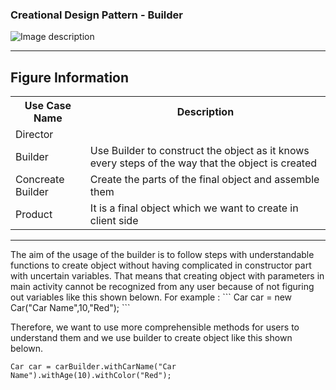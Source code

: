 ### Creational Design Pattern - Builder

![Image description](https://github.com/Rapter1990/Software-Design-Pattren-Examples-in-Java/blob/master/images/creational_builder.png)

<hr>
<h2>Figure Information</h2>

<table>
  <tr>
    <th>Use Case Name</th>
    <th>Description</th>
  </tr>
  <tr>
    <td>Director</td>
    <td></td>
  </tr>
  <tr>
    <td>Builder</td>
    <td>Use Builder to construct the object as it knows every steps of the way that the object is created </td>
  </tr>
  <tr>
    <td>Concreate Builder</td>
    <td>Create the parts of the final object and assemble them</td>
  </tr>
  <tr>
    <td>Product</td>
    <td>It is a final object which we want to create in client side</td>
  </tr>
</table>

<hr>
The aim of the usage of the builder is to follow steps with understandable functions to create object without having complicated in constructor part with uncertain variables. That means that creating object with parameters in main activity cannot be recognized from any user because of not figuring out variables like this shown belown.
For example :
```
Car car = new Car("Car Name",10,"Red"); 
```

Therefore, we want to use more comprehensible methods for users to understand them and we use builder to create object like this shown belown.
```
Car car = carBuilder.withCarName("Car Name").withAge(10).withColor("Red");
```
